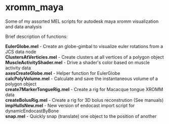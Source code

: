 # xromm_maya
Some of my assorted MEL scripts for autodesk maya xromm visualization and data analysis

Brief description of functions:

**EulerGlobe.mel** - Create an globe-gimbal to visualize euler rotations from a JCS data node  
**ClustersAtVerticies.mel** - Create clusters at all vertices of a polygon object  
**MuscleActivityShader.mel** - Drive a shader's color based on muscle activity data  
**axesCreateGlobe.mel** - Helper function for EulerGlobe  
**calcPolyVolume.mel** - Calculate and save the instantaneous volume of a polygon object  
**create7MarkerTongueRig.mel** - Create a rig for Macacque tongue XROMM data  
**createBolusRig.mel** - Create a rig for 3D bolus reconstrution (See manuals)  
**impHullsNew.mel** - New version of endocast import script for dynamicEndocastByBone  
**snap.mel** - Quickly snap (translate) one object to the position of another
